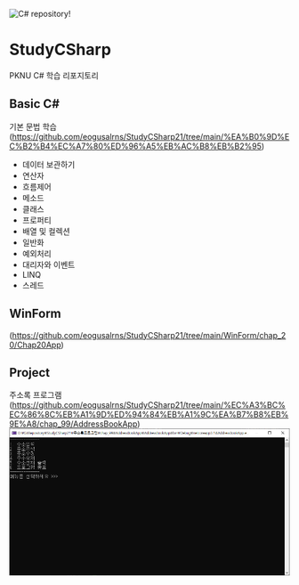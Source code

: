 ![C# repository!](https://github-readme-stats.vercel.app/api?username=eogusalrns&show_icons=true&theme=cobalt)
# StudyCSharp

PKNU C# 학습 리포지토리

## Basic C#

기본 문법 학습
(https://github.com/eogusalrns/StudyCSharp21/tree/main/%EA%B0%9D%EC%B2%B4%EC%A7%80%ED%96%A5%EB%AC%B8%EB%B2%95)

- 데이터 보관하기
- 연산자
- 흐름제어
- 메소드
- 클래스
- 프로퍼티
- 배열 및 컬렉션
- 일반화
- 예외처리
- 대리자와 이벤트
- LINQ
- 스레드
 
## WinForm
(https://github.com/eogusalrns/StudyCSharp21/tree/main/WinForm/chap_20/Chap20App)

## Project
주소록 프로그램
(https://github.com/eogusalrns/StudyCSharp21/tree/main/%EC%A3%BC%EC%86%8C%EB%A1%9D%ED%94%84%EB%A1%9C%EA%B7%B8%EB%9E%A8/chap_99/AddressBookApp)
![콘솔실행창](https://github.com/eogusalrns/StudyCSharp21/blob/main/%EC%A3%BC%EC%86%8C%EB%A1%9D.png)
